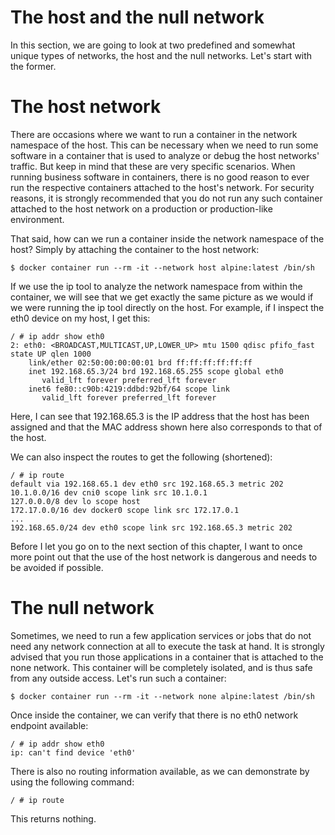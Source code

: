 # **The host and the null network**

In this section, we are going to look at two predefined and somewhat unique types of networks, the host and the null networks. Let's start with the former.

# The host network

There are occasions where we want to run a container in the network namespace of the host. This can be necessary when we need to run some software in a container that is used to analyze or debug the host networks' traffic. But keep in mind that these are very specific scenarios. When running business software in containers, there is no good reason to ever run the respective containers attached to the host's network. For security reasons, it is strongly recommended that you do not run any such container attached to the host network on a production or production-like environment.

That said, how can we run a container inside the network namespace of the host? Simply by attaching the container to the host network:

```
$ docker container run --rm -it --network host alpine:latest /bin/sh
```
If we use the ip tool to analyze the network namespace from within the container, we will see that we get exactly the same picture as we would if we were running the ip tool directly on the host. For example, if I inspect the eth0 device on my host, I get this:

```
/ # ip addr show eth0
2: eth0: <BROADCAST,MULTICAST,UP,LOWER_UP> mtu 1500 qdisc pfifo_fast state UP qlen 1000
    link/ether 02:50:00:00:00:01 brd ff:ff:ff:ff:ff:ff
    inet 192.168.65.3/24 brd 192.168.65.255 scope global eth0
       valid_lft forever preferred_lft forever
    inet6 fe80::c90b:4219:ddbd:92bf/64 scope link
       valid_lft forever preferred_lft forever
```

Here, I can see that 192.168.65.3 is the IP address that the host has been assigned and that the MAC address shown here also corresponds to that of the host.

We can also inspect the routes to get the following (shortened):

```
/ # ip route
default via 192.168.65.1 dev eth0 src 192.168.65.3 metric 202
10.1.0.0/16 dev cni0 scope link src 10.1.0.1
127.0.0.0/8 dev lo scope host
172.17.0.0/16 dev docker0 scope link src 172.17.0.1
...
192.168.65.0/24 dev eth0 scope link src 192.168.65.3 metric 202
```
Before I let you go on to the next section of this chapter, I want to once more point out that the use of the host network is dangerous and needs to be avoided if possible.

# The null network
Sometimes, we need to run a few application services or jobs that do not need any network connection at all to execute the task at hand. It is strongly advised that you run those applications in a container that is attached to the none network. This container will be completely isolated, and is thus safe from any outside access. Let's run such a container:

```
$ docker container run --rm -it --network none alpine:latest /bin/sh
```
Once inside the container, we can verify that there is no eth0 network endpoint available:

```
/ # ip addr show eth0
ip: can't find device 'eth0'
```

There is also no routing information available, as we can demonstrate by using the following command:

```
/ # ip route
```
This returns nothing.

